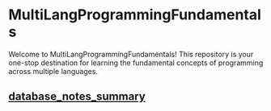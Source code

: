 # MultiLangProgrammingFundamentals
Welcome to MultiLangProgrammingFundamentals! This repository is your one-stop destination for learning the fundamental concepts of programming across multiple languages.


## [database_notes_summary](./database)
